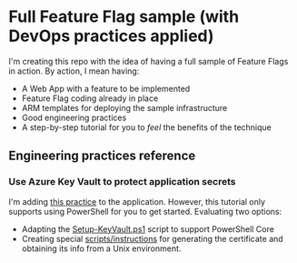 # Full Feature Flag sample (with DevOps practices applied)

I'm creating this repo with the idea of having a full sample of Feature Flags
in action. By action, I mean having:

- A Web App with a feature to be implemented
- Feature Flag coding already in place
- ARM templates for deploying the sample infrastructure
- Good engineering practices
- A step-by-step tutorial for you to *feel* the benefits of the technique

## Engineering practices reference

### Use Azure Key Vault to protect application secrets

I'm adding [this practice](https://docs.microsoft.com/en-us/azure/architecture/multitenant-identity/key-vault)
to the application. However, this tutorial only supports using PowerShell
for you to get started. Evaluating two options:

- Adapting the [Setup-KeyVault.ps1](./Setup-KeyVault.ps1) script to support
PowerShell Core
- Creating special [scripts/instructions](./How-to-get-cert-unix.md) for generating the certificate and
obtaining its info from a Unix environment.